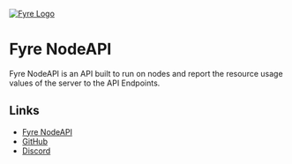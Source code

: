 [![Fyre Logo](https://cdn.discordapp.com/attachments/883629888811175966/910811235526778920/logo-transparent.png)](https://github.com/FyreNodes)
# Fyre NodeAPI

Fyre NodeAPI is an API built to run on nodes and report the resource usage values of the server to the API Endpoints.

## Links

* [Fyre NodeAPI](https://github.com/FyreNodes/NodeAPI)
* [GitHub](https://github.com/FyreNodes)
* [Discord](https://fyrenodes.net/discord)



